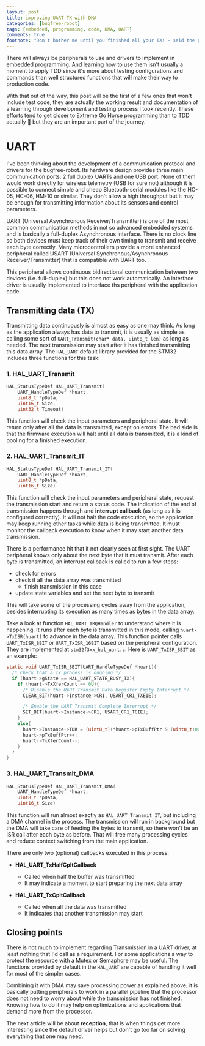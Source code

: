 ```yaml
---
layout: post
title: improving UART TX with DMA
categories: [bugfree-robot]
tags: [embedded, programming, code, DMA, UART]
comments: true
footnote: "Don't bother me until you finished all your TX! - said the processor"
---
```


There will always be peripherals to use and drivers to implement in embedded programming. And learning how to use them isn't usually a moment to apply TDD since it's more about testing configurations and commands than well structured functions that will make their way to production code. 

With that out of the way, this post will be the first of a few ones that won't include test code, they are actually the working result and documentation of a learning through development and testing process I took recently. These efforts tend to get closer to [Extreme Go Horse](https://medium.com/@dekaah/22-axioms-of-the-extreme-go-horse-methodology-xgh-9fa739ab55b4) programming than to TDD actually 👀 but they are an important part of the journey. 

# UART

I've been thinking about the development of a communication protocol and drivers for the bugfree-robot. Its hardware design provides three main communication ports: 2 full duplex UARTs and one USB port. None of them would work directly for wireless telemetry (USB for sure not) although  it is possible to connect simple and cheap Bluetooth-serial modules like the HC-05, HC-06, HM-10 or similar. They don't allow a high throughput but it may be enough for transmitting information about its sensors and control parameters. 

<!--more-->

UART (Universal Asynchronous Receiver/Transmitter) is one of the most common communication methods in not so advanced embedded systems and is basically a full-duplex Asynchronous interface. There is no clock line so both devices must keep track of their own timing to transmit and receive each byte correctly. Many microcontrollers provide a more enhanced peripheral called USART (Universal Synchronous/Asynchronous Receiver/Transmitter) that is compatible with UART too. 

This peripheral allows continuous bidirectional communication between two devices (i.e. full-duplex) but this does not work automatically. 
An interface driver is usually implemented to interface ths peripheral with the application code. 

## Transmitting data (TX)


Transmitting data continuously is almost as easy as one may think. As long as the application always has data to transmit, it is usually as simple as calling some sort of `UART_Transmit(char* data, uint8_t len)` as long as needed. The next transmission may start after it has finished transmitting this data array. The `HAL_UART` default library provided for the STM32 includes three functions for this task:

### 1. **HAL_UART_Transmit**
   
```c
HAL_StatusTypeDef HAL_UART_Transmit(
    UART_HandleTypeDef *huart, 
    uint8_t *pData, 
    uint16_t Size, 
    uint32_t Timeout)
```

This function will check the input parameters and peripheral state. It will return only after all the data is transmitted, except on errors. The bad side is that the firmware execution will halt until all data is transmitted, it is a kind of pooling for a finished execution. 



### 2. **HAL_UART_Transmit_IT**

```c
HAL_StatusTypeDef HAL_UART_Transmit_IT(
    UART_HandleTypeDef *huart, 
    uint8_t *pData, 
    uint16_t Size)
```

This function will check the input parameters and peripheral state, request the transmission start and return a status code. The indication of the end of transmission happens through and **interrupt callback** (as long as it is configured correctly). It will not halt the code execution, so the application may keep running other tasks while data is being transmitted. It must monitor the callback execution to know when it may start another data transmission. 

There is a performance hit that it not clearly seen at first sight. The UART peripheral knows only about the next byte that it must transmit. After each byte is transmitted, an interrupt callback is called to run a few steps:
- check for errors
- check if all the data array was transmitted
  - finish transmission in this case
- update state variables and set the next byte to transmit

This will take some of the processing cycles away from the application, besides interrupting its execution as many times as bytes in the data array.

Take a look at function `HAL_UART_IRQHandler` to understand where it is happening. It runs after each byte is transmitted in this mode, calling `huart->TxISR(huart)` to advance in the data array. This function pointer calls `UART_TxISR_8BIT` or `UART_TxISR_16BIT` based on the peripheral configuration. They are implemented at `stm32f3xx_hal_uart.c`. Here is `UART_TxISR_8BIT` as an example:

```c
static void UART_TxISR_8BIT(UART_HandleTypeDef *huart){
  /* Check that a Tx process is ongoing */
  if (huart->gState == HAL_UART_STATE_BUSY_TX){
    if (huart->TxXferCount == 0U){
      /* Disable the UART Transmit Data Register Empty Interrupt */
      CLEAR_BIT(huart->Instance->CR1, USART_CR1_TXEIE);

      /* Enable the UART Transmit Complete Interrupt */
      SET_BIT(huart->Instance->CR1, USART_CR1_TCIE);
    }
    else{
      huart->Instance->TDR = (uint8_t)(*huart->pTxBuffPtr & (uint8_t)0xFF);
      huart->pTxBuffPtr++;
      huart->TxXferCount--;
    }
  }
}
```

### 3. **HAL_UART_Transmit_DMA**

```c
HAL_StatusTypeDef HAL_UART_Transmit_DMA(
    UART_HandleTypeDef *huart, 
    uint8_t *pData, 
    uint16_t Size)
```

This function will run almost exactly as `HAL_UART_Transmit_IT`, but including a DMA channel in the process. 
The transmission will run in background but the DMA will take care of feeding the bytes to transmit, so there won't be an ISR call after each byte as before. That will free many processing cycles and reduce context switching from the main application.

There are only two (optional) callbacks executed in this process:

- **HAL_UART_TxHalfCpltCallback**
    -  Called when half the buffer was transmitted
    -  It may indicate a moment to start preparing the next data array

- **HAL_UART_TxCpltCallback**
    - Called when all the data was transmitted
    - It indicates that another transmission may start


## Closing points

There is not much to implement regarding Transmission in a UART driver, at least nothing that I'd call as a requirement. For some applications a way to protect the resource with a Mutex or Semaphore may be useful. The functions provided by default in the `HAL_UART` are capable of handling it well for most of the simpler cases.

Combining it with DMA may save processing power as explained above, it is basically putting peripherals to work in a parallel pipeline that the processor does not need to worry about while the transmission has not finished. Knowing how to do it may help on optimizations and applications that demand more from the processor.

The next article will be about **reception**, that is when things get more interesting since the default driver helps but don't go too far on solving everything that one may need.